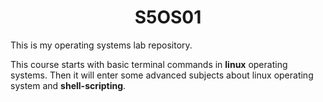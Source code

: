 <h1 align="center">
  S5OS01
</h1>

This is my operating systems lab repository.<br />

This course starts with basic terminal commands in **linux** operating systems. Then it will enter 
some advanced subjects about linux operating system and **shell-scripting**.
